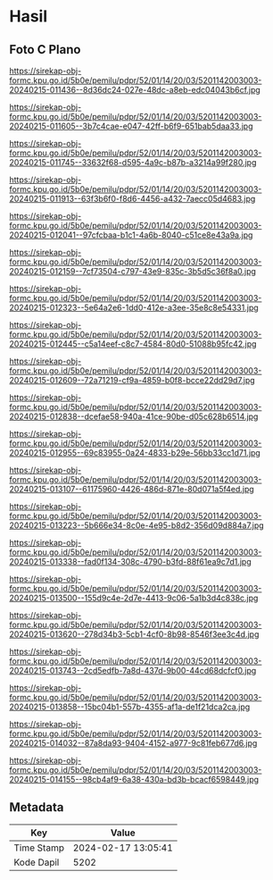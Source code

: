 # Hasil

## Foto C Plano

https://sirekap-obj-formc.kpu.go.id/5b0e/pemilu/pdpr/52/01/14/20/03/5201142003003-20240215-011436--8d36dc24-027e-48dc-a8eb-edc04043b6cf.jpg

https://sirekap-obj-formc.kpu.go.id/5b0e/pemilu/pdpr/52/01/14/20/03/5201142003003-20240215-011605--3b7c4cae-e047-42ff-b6f9-651bab5daa33.jpg

https://sirekap-obj-formc.kpu.go.id/5b0e/pemilu/pdpr/52/01/14/20/03/5201142003003-20240215-011745--33632f68-d595-4a9c-b87b-a3214a99f280.jpg

https://sirekap-obj-formc.kpu.go.id/5b0e/pemilu/pdpr/52/01/14/20/03/5201142003003-20240215-011913--63f3b6f0-f8d6-4456-a432-7aecc05d4683.jpg

https://sirekap-obj-formc.kpu.go.id/5b0e/pemilu/pdpr/52/01/14/20/03/5201142003003-20240215-012041--97cfcbaa-b1c1-4a6b-8040-c51ce8e43a9a.jpg

https://sirekap-obj-formc.kpu.go.id/5b0e/pemilu/pdpr/52/01/14/20/03/5201142003003-20240215-012159--7cf73504-c797-43e9-835c-3b5d5c36f8a0.jpg

https://sirekap-obj-formc.kpu.go.id/5b0e/pemilu/pdpr/52/01/14/20/03/5201142003003-20240215-012323--5e64a2e6-1dd0-412e-a3ee-35e8c8e54331.jpg

https://sirekap-obj-formc.kpu.go.id/5b0e/pemilu/pdpr/52/01/14/20/03/5201142003003-20240215-012445--c5a14eef-c8c7-4584-80d0-51088b95fc42.jpg

https://sirekap-obj-formc.kpu.go.id/5b0e/pemilu/pdpr/52/01/14/20/03/5201142003003-20240215-012609--72a71219-cf9a-4859-b0f8-bcce22dd29d7.jpg

https://sirekap-obj-formc.kpu.go.id/5b0e/pemilu/pdpr/52/01/14/20/03/5201142003003-20240215-012838--dcefae58-940a-41ce-90be-d05c628b6514.jpg

https://sirekap-obj-formc.kpu.go.id/5b0e/pemilu/pdpr/52/01/14/20/03/5201142003003-20240215-012955--69c83955-0a24-4833-b29e-56bb33cc1d71.jpg

https://sirekap-obj-formc.kpu.go.id/5b0e/pemilu/pdpr/52/01/14/20/03/5201142003003-20240215-013107--61175960-4426-486d-871e-80d071a5f4ed.jpg

https://sirekap-obj-formc.kpu.go.id/5b0e/pemilu/pdpr/52/01/14/20/03/5201142003003-20240215-013223--5b666e34-8c0e-4e95-b8d2-356d09d884a7.jpg

https://sirekap-obj-formc.kpu.go.id/5b0e/pemilu/pdpr/52/01/14/20/03/5201142003003-20240215-013338--fad0f134-308c-4790-b3fd-88f61ea9c7d1.jpg

https://sirekap-obj-formc.kpu.go.id/5b0e/pemilu/pdpr/52/01/14/20/03/5201142003003-20240215-013500--155d9c4e-2d7e-4413-9c06-5a1b3d4c838c.jpg

https://sirekap-obj-formc.kpu.go.id/5b0e/pemilu/pdpr/52/01/14/20/03/5201142003003-20240215-013620--278d34b3-5cb1-4cf0-8b98-8546f3ee3c4d.jpg

https://sirekap-obj-formc.kpu.go.id/5b0e/pemilu/pdpr/52/01/14/20/03/5201142003003-20240215-013743--2cd5edfb-7a8d-437d-9b00-44cd68dcfcf0.jpg

https://sirekap-obj-formc.kpu.go.id/5b0e/pemilu/pdpr/52/01/14/20/03/5201142003003-20240215-013858--15bc04b1-557b-4355-af1a-de1f21dca2ca.jpg

https://sirekap-obj-formc.kpu.go.id/5b0e/pemilu/pdpr/52/01/14/20/03/5201142003003-20240215-014032--87a8da93-9404-4152-a977-9c81feb677d6.jpg

https://sirekap-obj-formc.kpu.go.id/5b0e/pemilu/pdpr/52/01/14/20/03/5201142003003-20240215-014155--98cb4af9-6a38-430a-bd3b-bcacf6598449.jpg


## Metadata

| Key        | Value               |
| ---------- | ------------------- |
| Time Stamp | 2024-02-17 13:05:41 |
| Kode Dapil | 5202                |



